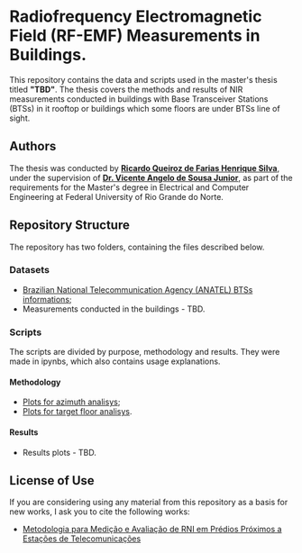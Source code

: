 # Radiofrequency Electromagnetic Field (RF-EMF) Measurements in Buildings.

This repository contains the data and scripts used in the master's thesis titled **"TBD"**. The thesis covers the methods and results of NIR measurements conducted in buildings with Base Transceiver Stations (BTSs) in it rooftop or buildings which some floors are under BTSs line of sight.

## Authors

The thesis was conducted by [**Ricardo Queiroz de Farias Henrique Silva**](https://orcid.org/0000-0003-0861-4341), under the supervision of [**Dr. Vicente Angelo de Sousa Junior**](https://orcid.org/0000-0003-2859-6136), as part of the requirements for the Master's degree in Electrical and Computer Engineering at Federal University of Rio Grande do Norte.

## Repository Structure

The repository has two folders, containing the files described below.

### Datasets
- [Brazilian National Telecommunication Agency (ANATEL) BTSs informations](https://github.com/ricardoqueirozz/nir-measurement-methodology/blob/main/datasets/);
- Measurements conducted in the buildings - TBD.
 
### Scripts

The scripts are divided by purpose, methodology and results. They were made in ipynbs, which also contains usage explanations.

#### Methodology
- [Plots for azimuth analisys](https://github.com/ricardoqueirozz/nir-measurement-methodology/blob/main/scripts/azimuth_analysis.ipynb);
- [Plots for target floor analisys](https://github.com/ricardoqueirozz/nir-measurement-methodology/blob/main/scripts/floor_analysis.ipynb).

#### Results
- Results plots - TBD.

## License of Use

If you are considering using any material from this repository as a basis for new works, I ask you to cite the following works:
- [Metodologia para Medição e Avaliação de RNI em Prédios Próximos a Estações de Telecomunicações](https://doi.org/10.14209/sbrt.2024.1571025720)
